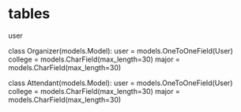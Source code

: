 # tables

user


class Organizer(models.Model):
    user = models.OneToOneField(User)
    college = models.CharField(max_length=30)
    major = models.CharField(max_length=30)

class Attendant(models.Model):
    user = models.OneToOneField(User)
    college = models.CharField(max_length=30)
    major = models.CharField(max_length=30)